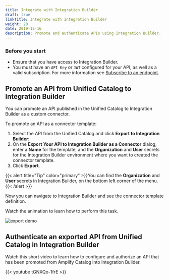 ```yaml
---
title: Integrate with Integration Builder
draft: true
linkTitle: Integrate with Integration Builder
weight: 20
date: 2019-12-16
description: Promote and authenticate APIs using Integration Builder.
---
```


### Before you start

* Ensure that you have access to Integration Builder.
* You must have an `API Key` or `JWT` configured for your API, as well as a valid subscription. For more information see [Subscribe to an endpoint](#subscribe-to-an-endpoint).

## Promote an API from Unified Catalog to Integration Builder

You can promote an API published in the Unified Catalog to Integration Builder as a custom connector.

To promote an API as a connector template:

1. Select the API from the Unified Catalog and click **Export to Integration Builder**:
2. On the **Export Your API to Integration Builder as a Connector** dialog, enter a **Name** for the template, and the **Organization** and **User** secrets for the Integration Builder environment where you want to created the connector template.
3. Click **Export**.

{{< alert title="Tip" color="primary" >}}You can find the **Organization** and **User** secrets in Integration Builder, on the bottom left corner of the menu.{{< /alert >}}

Now you can navigate to Integration Builder and see the connector template definition.

Watch the animation to learn how to perform this task.

![export demo](/Images/central/catalog_export.gif)

## Authenticate an exported API from Unified Catalog in Integration Builder

Watch this short video to learn how to configure and authorize an API that has been promoted from Amplify Catalog into Integration Builder.

{{< youtube tGNXQo-1frE >}}
